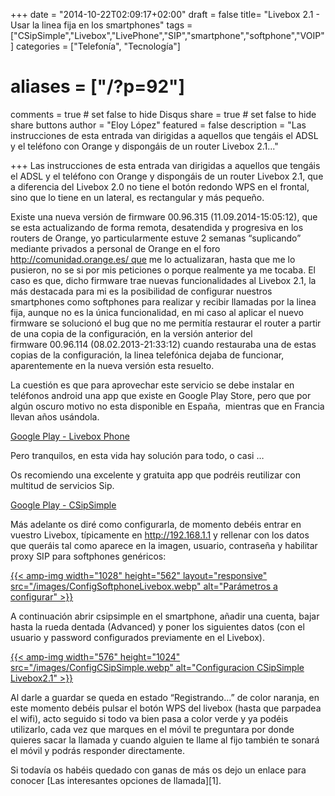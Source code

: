 +++
date = "2014-10-22T02:09:17+02:00"
draft = false
title= "Livebox 2.1 - Usar la linea fija en los smartphones"
tags = ["CSipSimple","Livebox","LivePhone","SIP","smartphone","softphone","VOIP"]
categories = ["Telefonía", "Tecnología"]
# aliases = ["/?p=92"]
comments = true	# set false to hide Disqus
share = true	# set false to hide share buttons
author = "Eloy López"
featured = false
description = "Las instrucciones de esta entrada van dirigidas a aquellos que tengáis el ADSL y el teléfono con Orange y dispongáis de un router Livebox 2.1..."

+++
Las instrucciones de esta entrada van dirigidas a aquellos que tengáis el ADSL y el teléfono con Orange y dispongáis de un router Livebox 2.1, que a diferencia del Livebox 2.0 no tiene el botón redondo WPS en el frontal, sino que lo tiene en un lateral, es rectangular y más pequeño.

Existe una nueva versión de firmware 00.96.315 (11.09.2014-15:05:12), que se esta actualizando de forma remota, desatendida y progresiva en los routers de Orange, yo particularmente estuve 2 semanas &#8220;suplicando&#8221; mediante privados a personal de Orange en el foro http://comunidad.orange.es/ que me lo actualizaran, hasta que me lo pusieron, no se si por mis peticiones o porque realmente ya me tocaba. El caso es que, dicho firmware trae nuevas funcionalidades al Livebox 2.1, la más destacada para mi es la posibilidad de configurar nuestros smartphones como softphones para realizar y recibir llamadas por la linea fija, aunque no es la única funcionalidad, en mi caso al aplicar el nuevo firmware se solucionó el bug que no me permitía restaurar el router a partir de una copia de la configuración, en la versión anterior del firmware 00.96.114 (08.02.2013-21:33:12) cuando restauraba una de estas copias de la configuración, la linea telefónica dejaba de funcionar, aparentemente en la nueva versión esta resuelto.

La cuestión es que para aprovechar este servicio se debe instalar en teléfonos android una app que existe en Google Play Store, pero que por algún oscuro motivo no esta disponible en España,  mientras que en Francia llevan años usándola.

<a title="Livebox Phone - NO DISPONIBLE" href="https://play.google.com/store/apps/details?id=com.orange.livephoneapplication" target="_blank">Google Play - Livebox Phone</a>

Pero tranquilos, en esta vida hay solución para todo, o casi &#8230;

Os recomiendo una excelente y gratuita app que podréis reutilizar con multitud de servicios Sip.

<a title="CSipSimple en Google Play" href="https://play.google.com/store/apps/details?id=com.csipsimple" target="_blank">Google Play - CSipSimple</a>

Más adelante os diré como configurarla, de momento debéis entrar en vuestro Livebox, típicamente en <a title="Página de Gestión Router Livebox" href="http://192.168.1.1" target="_blank">http://192.168.1.1</a> y rellenar con los datos que queráis tal como aparece en la imagen, usuario, contraseña y habilitar proxy SIP para softphones genéricos:

[{{< amp-img width="1028" height="562" layout="responsive" src="/images/ConfigSoftphoneLivebox.webp" alt="Parámetros a configurar" >}}](/images/ConfigSoftphoneLivebox.webp)

A continuación abrir csipsimple en el smartphone, añadir una cuenta, bajar hasta la rueda dentada (Advanced) y poner los siguientes datos (con el usuario y password configurados previamente en el Livebox).

[{{< amp-img width="576" height="1024" src="/images/ConfigCSipSimple.webp" alt="Configuracion CSipSimple Livebox2.1" >}}](/images/ConfigCSipSimple.webp)

Al darle a guardar se queda en estado &#8220;Registrando&#8230;&#8221; de color naranja, en este momento debéis pulsar el botón WPS del livebox (hasta que parpadea el wifi), acto seguido si todo va bien pasa a color verde y ya podéis utilizarlo, cada vez que marques en el móvil te preguntara por donde quieres sacar la llamada y cuando alguien te llame al fijo también te sonará el móvil y podrás responder directamente.

Si todavía os habéis quedado con ganas de más os dejo un enlace para conocer [Las interesantes opciones de llamada][1].

 [3]: http://comunidad.orange.es/t5/Livebox/Telefon%C3%ADa-VOIP-en-Livebox-de-Orange-Todos-los-secretos-y-trucos/m-p/290417/highlight/true#M246

